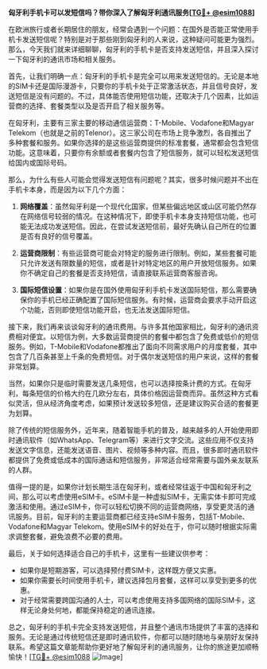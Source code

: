 **匈牙利手机卡可以发短信吗？带你深入了解匈牙利通讯服务[[TG💪+ @esim1088](https://t.me/s/esim1088)]**

在欧洲旅行或者长期居住的朋友，经常会遇到一个问题：在国外是否能正常使用手机卡发送短信呢？特别是对于那些刚到匈牙利的人来说，这种疑问可能更为强烈。那么，今天我们就来详细聊聊，匈牙利的手机卡是否支持发送短信，并且深入探讨一下匈牙利的通讯市场和相关服务。

首先，让我们明确一点：匈牙利的手机卡是完全可以用来发送短信的。无论是本地的SIM卡还是国际漫游卡，只要你的手机卡处于正常激活状态，并且信号良好，发送短信是没有问题的。不过，具体能否使用短信功能，还取决于几个因素，比如运营商的选择、套餐类型以及是否开启了相关服务等。

在匈牙利，主要有三家主要的移动通信运营商：T-Mobile、Vodafone和Magyar Telekom（也就是之前的Telenor）。这三家公司在市场上竞争激烈，各自推出了多种套餐和服务。如果你选择的是这些运营商提供的标准套餐，通常都会包含短信功能。这意味着，只要你有余额或者套餐内包含了短信服务，就可以轻松发送短信给国内或国际号码。

那么，为什么有些人可能会觉得发送短信有问题呢？其实，很多时候问题并不出在手机卡本身，而是因为以下几个方面：

1. **网络覆盖**：虽然匈牙利是一个现代化国家，但某些偏远地区或山区可能仍然存在网络信号较弱的情况。在这种情况下，即使手机卡本身支持短信功能，也可能无法成功发送短信。因此，在尝试发送短信前，最好先确认自己所在的位置是否有良好的信号覆盖。

2. **运营商限制**：有些运营商可能会对特定的服务进行限制。例如，某些套餐可能只允许发送有限数量的短信，或者是针对特定地区的用户开放短信服务。如果你不确定自己的套餐是否支持短信，请直接联系运营商客服咨询。

3. **国际短信设置**：如果你是在国外使用匈牙利手机卡发送国际短信，那么需要确保你的手机已经正确配置了国际短信服务。有时候，运营商会要求手动开启这个功能，否则即使短信功能开启，也无法发送国际短信。

接下来，我们再来谈谈匈牙利的通讯费用。与许多其他国家相比，匈牙利的通讯资费相对便宜。以短信为例，大多数运营商提供的套餐中都包含了免费或低价的短信服务。例如，T-Mobile和Vodafone都推出了面向不同需求用户的月度套餐，其中包含了几百条甚至上千条的免费短信。对于偶尔发送短信的用户来说，这样的套餐非常划算。

当然，如果你只是临时需要发送几条短信，也可以选择按条计费的方式。在匈牙利，每条短信的价格大约在几欧分左右，具体价格因运营商而异。虽然这种方式看似灵活，但从经济角度考虑，如果预计发送较多短信，还是建议购买合适的套餐更为划算。

除了传统的短信服务外，近年来，随着智能手机的普及，越来越多的人开始使用即时通讯软件（如WhatsApp、Telegram等）来进行文字交流。这些应用不仅支持发送文字信息，还能发送语音、图片、视频等多种内容。而且，很多即时通讯软件都提供了免费或低成本的国际通话和短信服务，非常适合经常需要与国外亲友联系的人群。

值得一提的是，如果你计划长期生活在匈牙利，或者经常往返于中国和匈牙利之间，那么可以考虑使用eSIM卡。eSIM卡是一种虚拟SIM卡，无需实体卡即可完成激活和使用。通过eSIM卡，你可以轻松切换不同的运营商网络，享受更灵活的通讯服务。目前，匈牙利的主要运营商都已经支持eSIM卡服务，包括T-Mobile、Vodafone和Magyar Telekom。使用eSIM卡的好处在于，你可以随时根据实际需求调整套餐，避免浪费不必要的费用。

最后，关于如何选择适合自己的手机卡，这里有一些建议供参考：

- 如果你是短期游客，可以选择预付费SIM卡，这样既方便又实惠。
- 如果你需要长时间使用手机卡，建议选择包月套餐，这样可以享受到更多的优惠。
- 对于经常需要跨国沟通的人士，可以考虑使用支持多国网络的国际SIM卡，这样无论身处何地，都能保持稳定的通讯连接。

总之，匈牙利的手机卡完全支持发送短信，并且整个通讯市场提供了丰富的选择和服务。无论是通过传统短信还是即时通讯软件，你都可以随时随地与亲朋好友保持联系。希望这篇文章能帮助你更好地了解匈牙利的通讯服务，让你的旅途更加顺畅愉快！[[TG💪+ @esim1088](https://t.me/s/esim1088) ![Image](https://i.postimg.cc/4NQfJmqS/Snipaste-2025-05-13-00-14-12.png)]